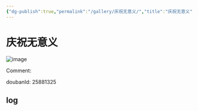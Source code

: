 ```yaml
---
{"dg-publish":true,"permalink":"/gallery/庆祝无意义/","title":"庆祝无意义","created":"2025-05-31T15:49:34.487+08:00"}
---
```



# 庆祝无意义

![image](https://hiraeth-picbed.oss-cn-beijing.aliyuncs.com/20250531154934.webp)

Comment: 



doubanId: 25881325

## log

